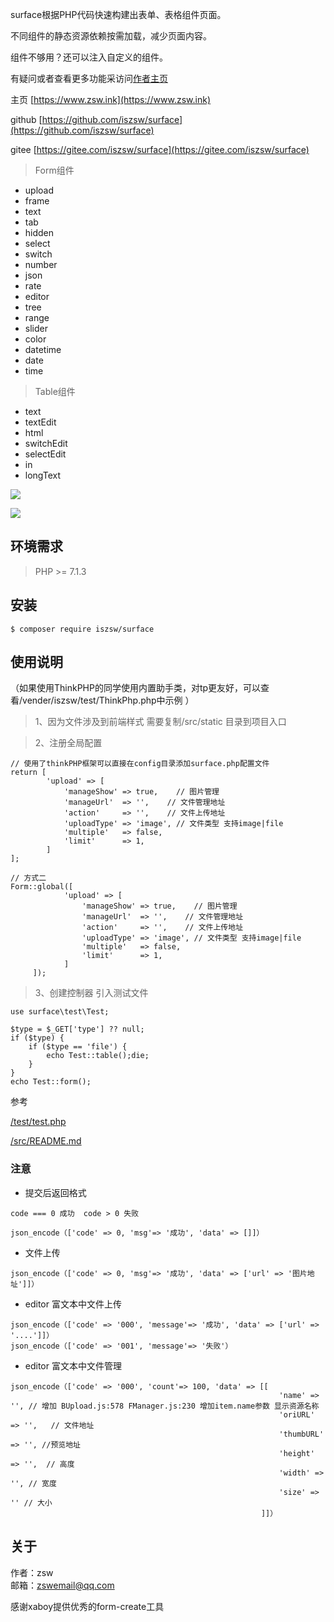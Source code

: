 
surface根据PHP代码快速构建出表单、表格组件页面。

不同组件的静态资源依赖按需加载，减少页面内容。

组件不够用？还可以注入自定义的组件。

有疑问或者查看更多功能采访问[作者主页](https://www.zsw.ink)

主页  [https://www.zsw.ink](https://www.zsw.ink)

github  [https://github.com/iszsw/surface](https://github.com/iszsw/surface)

gitee   [https://gitee.com/iszsw/surface](https://gitee.com/iszsw/surface)

>  Form组件
- upload
- frame
- text
- tab
- hidden
- select
- switch
- number
- json
- rate
- editor
- tree
- range
- slider
- color
- datetime
- date
- time

>  Table组件

- text
- textEdit
- html
- switchEdit
- selectEdit
- in
- longText

![](https://ftp.bmp.ovh/imgs/2019/12/e19b95c4cb3fa40c.png)

![](https://ftp.bmp.ovh/imgs/2019/12/24a42113b67f28f5.png)

## 环境需求
>  PHP >= 7.1.3

## 安装
```shell
$ composer require iszsw/surface
```

## 使用说明

（如果使用ThinkPHP的同学使用内置助手类，对tp更友好，可以查看/vender/iszsw/test/ThinkPhp.php中示例
）
> 1、因为文件涉及到前端样式 需要复制/src/static 目录到项目入口 

> 2、注册全局配置


```shell
// 使用了thinkPHP框架可以直接在config目录添加surface.php配置文件
return [
        'upload' => [
            'manageShow' => true,    // 图片管理
            'manageUrl'  => '',    // 文件管理地址
            'action'     => '',    // 文件上传地址
            'uploadType' => 'image', // 文件类型 支持image|file
            'multiple'   => false,
            'limit'      => 1,
        ]
];

// 方式二
Form::global([
            'upload' => [
                'manageShow' => true,    // 图片管理
                'manageUrl'  => '',    // 文件管理地址
                'action'     => '',    // 文件上传地址
                'uploadType' => 'image', // 文件类型 支持image|file
                'multiple'   => false,
                'limit'      => 1,
            ]
     ]);
```
    
> 3、创建控制器 引入测试文件
    
    
```shell
use surface\test\Test;

$type = $_GET['type'] ?? null;
if ($type) {
    if ($type == 'file') {
        echo Test::table();die;
    }
}
echo Test::form();
```

参考

[/test/test.php](/test/test.php)

[/src/README.md](/src/README.md)

###  注意
 * 提交后返回格式
```shell
code === 0 成功  code > 0 失败

json_encode（['code' => 0, 'msg'=> '成功', 'data' => []]）
```

 * 文件上传
```shell
json_encode（['code' => 0, 'msg'=> '成功', 'data' => ['url' => '图片地址']]）
```

 * editor 富文本中文件上传
```shell
json_encode（['code' => '000', 'message'=> '成功', 'data' => ['url' => '....']]）
json_encode（['code' => '001', 'message'=> '失败'）
```

 * editor 富文本中文件管理
```shell
json_encode（['code' => '000', 'count'=> 100, 'data' => [[
                                                            'name' => '', // 增加 BUpload.js:578 FManager.js:230 增加item.name参数 显示资源名称
                                                            'oriURL' => '',   // 文件地址
                                                            'thumbURL' => '', //预览地址
                                                            'height' => '',  // 高度
                                                            'width' => '', // 宽度
                                                            'size' => '' // 大小
                                                        ]]）
```


## 关于
作者：zsw  
邮箱：zswemail@qq.com

感谢xaboy提供优秀的form-create工具

